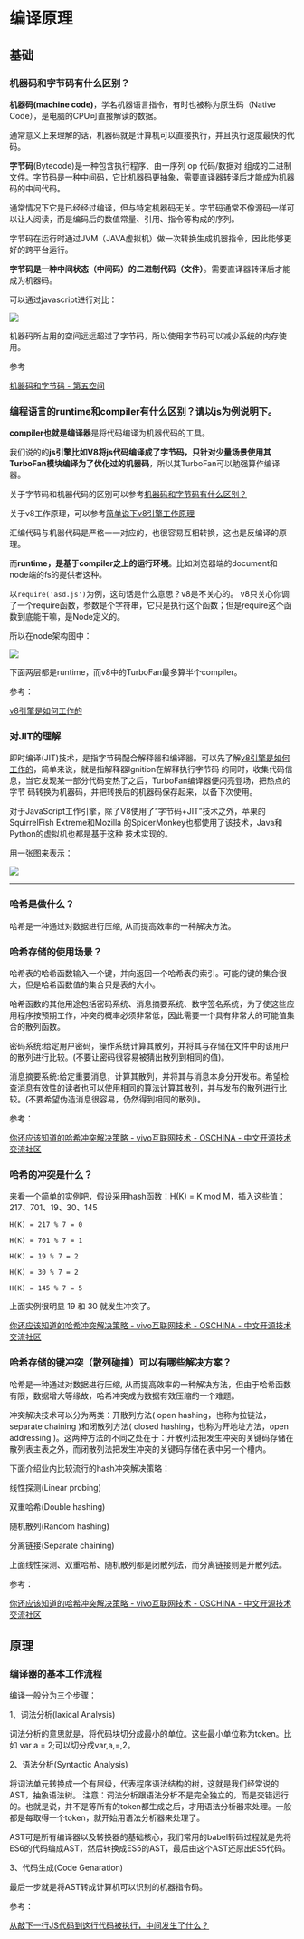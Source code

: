 # 编译原理

## 基础

### 机器码和字节码有什么区别？

**机器码(machine code)**，学名机器语言指令，有时也被称为原生码（Native Code），是电脑的CPU可直接解读的数据。

通常意义上来理解的话，机器码就是计算机可以直接执行，并且执行速度最快的代码。

**字节码**(Bytecode)是一种包含执行程序、由一序列 op 代码/数据对 组成的二进制文件。字节码是一种中间码，它比机器码更抽象，需要直译器转译后才能成为机器码的中间代码。

通常情况下它是已经经过编译，但与特定机器码无关。字节码通常不像源码一样可以让人阅读，而是编码后的数值常量、引用、指令等构成的序列。

字节码在运行时通过JVM（JAVA虚拟机）做一次转换生成机器指令，因此能够更好的跨平台运行。

**字节码是一种中间状态（中间码）的二进制代码（文件）**。需要直译器转译后才能成为机器码。

可以通过javascript进行对比：

<img src="https://raw.githubusercontent.com/brizer/graph-bed/master/img/20200119174020.png"/>

机器码所占用的空间远远超过了字节码，所以使用字节码可以减少系统的内存使用。

参考

[机器码和字节码 - 第五空间](https://blog.csdn.net/limonzet/article/details/77892159)

### 编程语言的runtime和compiler有什么区别？请以js为例说明下。

**compiler也就是编译器**是将代码编译为机器代码的工具。

我们说的的**js引擎比如V8将js代码编译成了字节码，只针对少量场景使用其TurboFan模块编译为了优化过的机器码**，所以其TurboFan可以勉强算作编译器。

关于字节码和机器代码的区别可以参考[机器码和字节码有什么区别？](/cp/compiler.html#%E6%9C%BA%E5%99%A8%E7%A0%81%E5%92%8C%E5%AD%97%E8%8A%82%E7%A0%81%E6%9C%89%E4%BB%80%E4%B9%88%E5%8C%BA%E5%88%AB%EF%BC%9F)

关于v8工作原理，可以参考[简单说下v8引擎工作原理](/cp/browser.html#%E7%AE%80%E5%8D%95%E8%AF%B4%E4%B8%8Bv8%E5%BC%95%E6%93%8E%E5%B7%A5%E4%BD%9C%E5%8E%9F%E7%90%86)

汇编代码与机器代码是严格一一对应的，也很容易互相转换，这也是反编译的原理。

而**runtime，是基于compiler之上的运行环境**。比如浏览器端的document和node端的fs的提供者这种。

以`require('asd.js')`为例，这句话是什么意思？v8是不关心的。
v8只关心你调了一个require函数，参数是个字符串，它只是执行这个函数；但是require这个函数到底能干嘛，是Node定义的。

所以在node架构图中：

<img src="https://raw.githubusercontent.com/brizer/graph-bed/master/img/20190701094137.png"/>

下面两层都是runtime，而v8中的TurboFan最多算半个compiler。

参考：

[v8引擎是如何工作的](https://blog.fundebug.com/2019/07/16/how-does-v8-work/)


### 对JIT的理解

即时编译(JIT)技术，是指字节码配合解释器和编译器。可以先了解[v8引擎是如何工作的](https://blog.fundebug.com/2019/07/16/how-does-v8-work/)，简单来说，就是指解释器Ignition在解释执行字节码 的同时，收集代码信息，当它发现某一部分代码变热了之后，TurboFan编译器便闪亮登场，把热点的字节 码转换为机器码，并把转换后的机器码保存起来，以备下次使用。

对于JavaScript工作引擎，除了V8使用了“字节码+JIT”技术之外，苹果的SquirrelFish Extreme和Mozilla 的SpiderMonkey也都使用了该技术，Java和Python的虚拟机也都是基于这种 技术实现的。

用一张图来表示：

<img src="https://raw.githubusercontent.com/brizer/graph-bed/master/img/20200119174623.png"/>

---


### 哈希是做什么？

哈希是一种通过对数据进行压缩, 从而提高效率的一种解决方法。

### 哈希存储的使用场景？

哈希表的哈希函数输入一个键，并向返回一个哈希表的索引。可能的键的集合很大，但是哈希函数值的集合只是表的大小。

哈希函数的其他用途包括密码系统、消息摘要系统、数字签名系统，为了使这些应用程序按预期工作，冲突的概率必须非常低，因此需要一个具有非常大的可能值集合的散列函数。

密码系统:给定用户密码，操作系统计算其散列，并将其与存储在文件中的该用户的散列进行比较。(不要让密码很容易被猜出散列到相同的值)。

消息摘要系统:给定重要消息，计算其散列，并将其与消息本身分开发布。希望检查消息有效性的读者也可以使用相同的算法计算其散列，并与发布的散列进行比较。(不要希望伪造消息很容易，仍然得到相同的散列)。

参考：

[你还应该知道的哈希冲突解决策略 - vivo互联网技术 - OSCHINA - 中文开源技术交流社区](https://my.oschina.net/vivotech/blog/4268016)


### 哈希的冲突是什么？

来看一个简单的实例吧，假设采用hash函数：H(K) = K mod M，插入这些值：217、701、19、30、145


```
H(K) = 217 % 7 = 0

H(K) = 701 % 7 = 1

H(K) = 19 % 7 = 2

H(K) = 30 % 7 = 2

H(K) = 145 % 7 = 5
```

上面实例很明显 19 和 30 就发生冲突了。


[你还应该知道的哈希冲突解决策略 - vivo互联网技术 - OSCHINA - 中文开源技术交流社区](https://my.oschina.net/vivotech/blog/4268016)


### 哈希存储的键冲突（散列碰撞）可以有哪些解决方案？

哈希是一种通过对数据进行压缩, 从而提高效率的一种解决方法，但由于哈希函数有限，数据增大等缘故，哈希冲突成为数据有效压缩的一个难题。

冲突解决技术可以分为两类：开散列方法( open hashing，也称为拉链法，separate chaining )和闭散列方法( closed hashing，也称为开地址方法，open addressing )。这两种方法的不同之处在于：开散列法把发生冲突的关键码存储在散列表主表之外，而闭散列法把发生冲突的关键码存储在表中另一个槽内。

下面介绍业内比较流行的hash冲突解决策略：

线性探测(Linear probing)

双重哈希(Double hashing)

随机散列(Random hashing)

分离链接(Separate chaining)

上面线性探测、双重哈希、随机散列都是闭散列法，而分离链接则是开散列法。



参考：

[你还应该知道的哈希冲突解决策略 - vivo互联网技术 - OSCHINA - 中文开源技术交流社区](https://my.oschina.net/vivotech/blog/4268016)



## 原理

### 编译器的基本工作流程


编译一般分为三个步骤：

1、词法分析(laxical Analysis) 

词法分析的意思就是，将代码块切分成最小的单位。这些最小单位称为token。比如 var a = 2;可以切分成var,a,=,2。

2、语法分析(Syntactic Analysis) 

将词法单元转换成一个有层级，代表程序语法结构的树，这就是我们经常说的AST，抽象语法树。
注意：词法分析跟语法分析不是完全独立的，而是交错运行的。也就是说，并不是等所有的token都生成之后，才用语法分析器来处理。一般都是每取得一个token，就开始用语法分析器来处理了。

AST可是所有编译器以及转换器的基础核心，我们常用的babel转码过程就是先将ES6的代码编成AST，然后转换成ES5的AST，最后由这个AST还原出ES5代码。

3、代码生成(Code Genaration)

最后一步就是将AST转成计算机可以识别的机器指令码。



参考：

[从敲下一行JS代码到这行代码被执行，中间发生了什么？](https://mp.weixin.qq.com/s/D2aPqf9qcfFJLSGTE4G8kg)